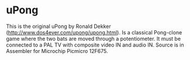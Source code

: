 # uPong

This is the original uPong by Ronald Dekker (http://www.dos4ever.com/upong/upong.html).
Is a classical Pong-clone game where the two bats are moved through a potentiometer.
It must be connected to a PAL TV with composite video IN and audio IN.
Source is in Assembler for Microchip Picmicro 12F675.
